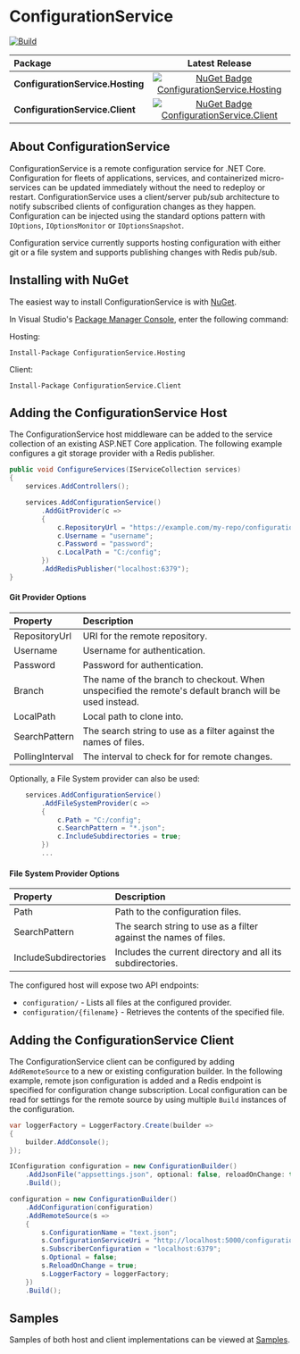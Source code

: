 # ConfigurationService

[![Build](https://github.com/jamespratt/configuration-service/workflows/ConfigurationService/badge.svg)](https://github.com/jamespratt/configuration-service/actions?query=workflow%3AConfigurationService)

|  Package  |Latest Release|
|:----------|:------------:|
|**ConfigurationService.Hosting**|[![NuGet Badge ConfigurationService.Hosting](https://buildstats.info/nuget/ConfigurationService.Hosting)](https://www.nuget.org/packages/ConfigurationService.Hosting)
|**ConfigurationService.Client**|[![NuGet Badge ConfigurationService.Client](https://buildstats.info/nuget/ConfigurationService.Client)](https://www.nuget.org/packages/ConfigurationService.Client)

## About ConfigurationService

ConfigurationService is a remote configuration service for .NET Core.  Configuration for fleets of applications, services, and containerized micro-services can be updated immediately without the need to redeploy or restart. ConfigurationService uses a client/server pub/sub architecture to notify subscribed clients of configuration changes as they happen.  Configuration can be injected using the standard options pattern with `IOptions`, `IOptionsMonitor` or `IOptionsSnapshot`.

Configuration service currently supports hosting configuration with either git or a file system and supports publishing changes with Redis pub/sub.

## Installing with NuGet

The easiest way to install ConfigurationService is with [NuGet](https://www.nuget.org/packages/ConfigurationService.Hosting/).

In Visual Studio's [Package Manager Console](http://docs.nuget.org/docs/start-here/using-the-package-manager-console),
enter the following command:

Hosting:

    Install-Package ConfigurationService.Hosting
    
Client:

    Install-Package ConfigurationService.Client
    
## Adding the ConfigurationService Host
The ConfigurationService host middleware can be added to the service collection of an existing ASP.NET Core application.  The following example configures a git storage provider with a Redis publisher.

```csharp
public void ConfigureServices(IServiceCollection services)
{
    services.AddControllers();

    services.AddConfigurationService()
        .AddGitProvider(c =>
        {
            c.RepositoryUrl = "https://example.com/my-repo/configuration.git";
            c.Username = "username";
            c.Password = "password";
            c.LocalPath = "C:/config";
        })
        .AddRedisPublisher("localhost:6379");
}
```
#### Git Provider Options
|  Property  | Description |
|:-----------|:------------|
|RepositoryUrl|URI for the remote repository.|
|Username|Username for authentication.|
|Password|Password for authentication.|
|Branch|The name of the branch to checkout. When unspecified the remote's default branch will be used instead.|
|LocalPath|Local path to clone into.|
|SearchPattern|The search string to use as a filter against the names of files.|
|PollingInterval|The interval to check for for remote changes.|

Optionally, a File System provider can also be used:
```csharp
    services.AddConfigurationService()
        .AddFileSystemProvider(c => 
        {
            c.Path = "C:/config";
            c.SearchPattern = "*.json";
            c.IncludeSubdirectories = true;
        })
        ...
```
#### File System Provider Options
|  Property  | Description |
|:-----------|:------------|
|Path|Path to the configuration files.|
|SearchPattern|The search string to use as a filter against the names of files.|
|IncludeSubdirectories|Includes the current directory and all its subdirectories.|

The configured host will expose two API endpoints:
* `configuration/` - Lists all files at the configured provider.
* `configuration/{filename}` - Retrieves the contents of the specified file.

## Adding the ConfigurationService Client
The ConfigurationService client can be configured by adding `AddRemoteSource` to a new or existing configuration builder. In the following example, remote json configuration is added and a Redis endpoint is specified for configuration change subscription.  Local configuration can be read for settings for the remote source by using multiple `Build` instances of the configuration. 

```csharp
var loggerFactory = LoggerFactory.Create(builder =>
{
    builder.AddConsole();
});

IConfiguration configuration = new ConfigurationBuilder()
    .AddJsonFile("appsettings.json", optional: false, reloadOnChange: true)
    .Build();

configuration = new ConfigurationBuilder()
    .AddConfiguration(configuration)
    .AddRemoteSource(s => 
    {
        s.ConfigurationName = "text.json";
        s.ConfigurationServiceUri = "http://localhost:5000/configuration/";
        s.SubscriberConfiguration = "localhost:6379";
        s.Optional = false;
        s.ReloadOnChange = true;
        s.LoggerFactory = loggerFactory;
    })
    .Build();
```

## Samples
Samples of both host and client implementations can be viewed at [Samples](https://github.com/jamespratt/configuration-service/tree/master/samples).

